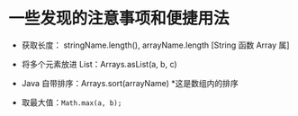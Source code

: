 # 一些发现的注意事项和便捷用法

- 获取长度： stringName.length(), arrayName.length [String 函数 Array 属]

- 将多个元素放进 List：Arrays.asList(a, b, c)

- Java 自带排序：Arrays.sort(arrayName) *这是数组内的排序

- 取最大值：`Math.max(a, b);`